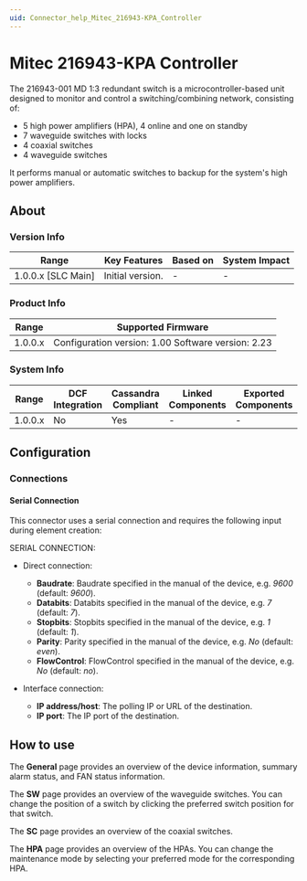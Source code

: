 ```yaml
---
uid: Connector_help_Mitec_216943-KPA_Controller
---
```


# Mitec 216943-KPA Controller

The 216943-001 MD 1:3 redundant switch is a microcontroller-based unit designed to monitor and control a switching/combining network, consisting of:

- 5 high power amplifiers (HPA), 4 online and one on standby
- 7 waveguide switches with locks
- 4 coaxial switches
- 4 waveguide switches

It performs manual or automatic switches to backup for the system's high power amplifiers.

## About

### Version Info

| **Range**            | **Key Features** | **Based on** | **System Impact** |
|----------------------|------------------|--------------|-------------------|
| 1.0.0.x \[SLC Main\] | Initial version. | \-           | \-                |

### Product Info

| **Range** | **Supported Firmware**                             |
|-----------|----------------------------------------------------|
| 1.0.0.x   | Configuration version: 1.00 Software version: 2.23 |

### System Info

| **Range** | **DCF Integration** | **Cassandra Compliant** | **Linked Components** | **Exported Components** |
|-----------|---------------------|-------------------------|-----------------------|-------------------------|
| 1.0.0.x   | No                  | Yes                     | \-                    | \-                      |

## Configuration

### Connections

#### Serial Connection

This connector uses a serial connection and requires the following input during element creation:

SERIAL CONNECTION:

- Direct connection:

  - **Baudrate**: Baudrate specified in the manual of the device, e.g. *9600* (default: *9600*).
  - **Databits**: Databits specified in the manual of the device, e.g. *7* (default: *7*).
  - **Stopbits**: Stopbits specified in the manual of the device, e.g. *1* (default: *1*).
  - **Parity**: Parity specified in the manual of the device, e.g. *No* (default: *even*).
  - **FlowControl**: FlowControl specified in the manual of the device, e.g. *No* (default: *no*).

- Interface connection:

  - **IP address/host**: The polling IP or URL of the destination.
  - **IP port**: The IP port of the destination.

## How to use

The **General** page provides an overview of the device information, summary alarm status, and FAN status information.

The **SW** page provides an overview of the waveguide switches. You can change the position of a switch by clicking the preferred switch position for that switch.

The **SC** page provides an overview of the coaxial switches.

The **HPA** page provides an overview of the HPAs. You can change the maintenance mode by selecting your preferred mode for the corresponding HPA.
